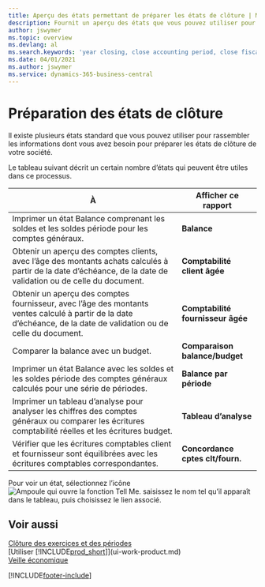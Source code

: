 ```yaml
---
title: Aperçu des états permettant de préparer les états de clôture | Microsoft Docs
description: Fournit un aperçu des états que vous pouvez utiliser pour rassembler les informations pour préparer les états de clôture de votre société à la fin de l’année fiscale.
author: jswymer
ms.topic: overview
ms.devlang: al
ms.search.keywords: 'year closing, close accounting period, close fiscal year, aging, creditor payments, vendor payments, assets, liabilities, equity, analysis, reporting, financial report, business intelligence, BI, Power Bi, KPI'
ms.date: 04/01/2021
ms.author: jswymer
ms.service: dynamics-365-business-central
---
```

# <a name="preparing-closing-statements"></a>Préparation des états de clôture
Il existe plusieurs états standard que vous pouvez utiliser pour rassembler les informations dont vous avez besoin pour préparer les états de clôture de votre société.

Le tableau suivant décrit un certain nombre d’états qui peuvent être utiles dans ce processus.  

| À | Afficher ce rapport |
| --- | --- |
| Imprimer un état Balance comprenant les soldes et les soldes période pour les comptes généraux. |**Balance** |
| Obtenir un aperçu des comptes clients, avec l’âge des montants achats calculés à partir de la date d’échéance, de la date de validation ou de celle du document. |**Comptabilité client âgée** |
| Obtenir un aperçu des comptes fournisseur, avec l’âge des montants ventes calculé à partir de la date d’échéance, de la date de validation ou de celle du document. |**Comptabilité fournisseur âgée** |
| Comparer la balance avec un budget. |**Comparaison balance/budget** |
| Imprimer un état Balance avec les soldes et les soldes période des comptes généraux calculés pour une série de périodes. |**Balance par période** |
| Imprimer un tableau d’analyse pour analyser les chiffres des comptes généraux ou comparer les écritures comptabilité réelles et les écritures budget. |**Tableau d’analyse** |
| Vérifier que les écritures comptables client et fournisseur sont équilibrées avec les écritures comptables correspondantes. |**Concordance cptes clt/fourn.** |

Pour voir un état, sélectionnez l’icône ![Ampoule qui ouvre la fonction Tell Me.](media/ui-search/search_small.png "Dites-moi ce que vous voulez faire") saisissez le nom tel qu’il apparaît dans le tableau, puis choisissez le lien associé.

## <a name="see-also"></a>Voir aussi
[Clôture des exercices et des périodes](year-close-years-periods.md)  
[Utiliser [!INCLUDE[prod_short](includes/prod_short.md)]](ui-work-product.md)  
[Veille économique](bi.md)


[!INCLUDE[footer-include](includes/footer-banner.md)]
